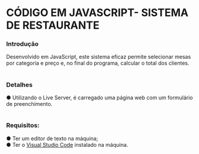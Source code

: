 # CÓDIGO EM JAVASCRIPT- SISTEMA DE RESTAURANTE

<h3>Introdução</h3>
Desenvolvido em JavaScript, este sistema eficaz permite selecionar mesas por categoria e preço e, no final do programa, calcular o total dos clientes.

# <h3>Detalhes <br>
 ● Utilizando o Live Server, é carregado uma página web com um formulário de preenchimento.

# <h3>Requisitos:
 ● Ter um editor de texto na máquina; <br>
 ● Ter o <a href="https://code.visualstudio.com/download">Visual Studio Code</a> instalado na máquina.</h3>
